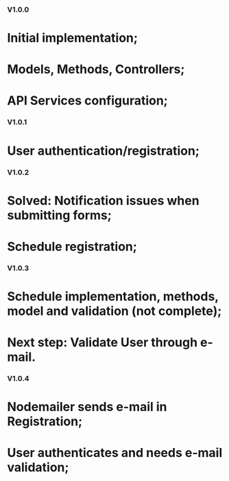 ### V1.0.0
# Initial implementation;
# Models, Methods, Controllers;
# API Services configuration;

### V1.0.1
# User authentication/registration;

### V1.0.2
# Solved: Notification issues when submitting forms;
# Schedule registration;

### V1.0.3
# Schedule implementation, methods, model and validation (not complete);
# Next step: Validate User through e-mail.

### V1.0.4
# Nodemailer sends e-mail in Registration;
# User authenticates and needs e-mail validation;
